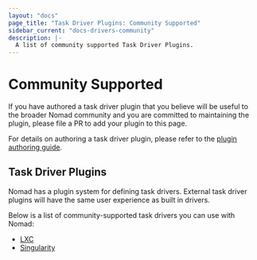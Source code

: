 ```yaml
---
layout: "docs"
page_title: "Task Driver Plugins: Community Supported"
sidebar_current: "docs-drivers-community"
description: |-
  A list of community supported Task Driver Plugins.
---
```


# Community Supported

If you have authored a task driver plugin that you believe will be useful to the
broader Nomad community and you are committed to maintaining the plugin, please
file a PR to add your plugin to this page.

For details on authoring a task driver plugin, please refer to the [plugin
authoring guide][plugin_guide].

## Task Driver Plugins

Nomad has a plugin system for defining task drivers. External task driver
plugins will have the same user experience as built in drivers.

Below is a list of community-supported task drivers you can use with Nomad:

- [LXC][lxc]
- [Singularity][singularity]

[lxc]: /docs/drivers/external/lxc.html
[plugin_guide]: /docs/internals/plugins/index.html
[singularity]: /docs/drivers/external/singularity.html
